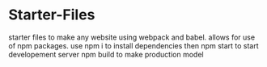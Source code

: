 # Starter-Files
starter files to make any website using webpack and babel. allows for use of npm packages.
use npm i to install dependencies 
then npm start to start developement server
npm build to make production model
